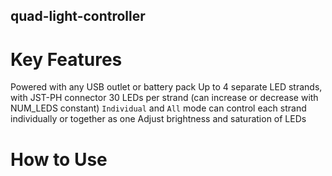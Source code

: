 ## quad-light-controller

# Key Features
Powered with any USB outlet or battery pack
Up to 4 separate LED strands, with JST-PH connector
30 LEDs per strand (can increase or decrease with NUM_LEDS constant)
`Individual` and `All` mode can control each strand individually or together as one
Adjust brightness and saturation of LEDs

# How to Use
